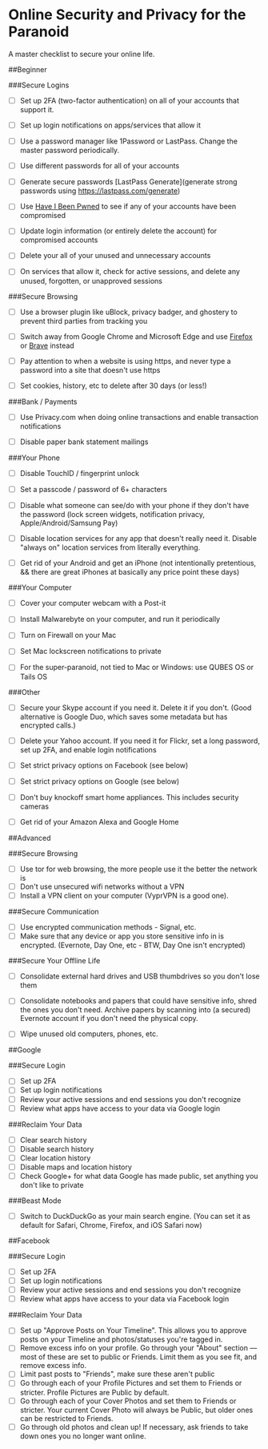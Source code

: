 # Online Security and Privacy for the Paranoid
A master checklist to secure your online life.

##Beginner

###Secure Logins
* [ ] Set up 2FA (two-factor authentication) on all of your accounts that support it.
* [ ] Set up login notifications on apps/services that allow it
* [ ] Use a password manager like 1Password or LastPass. Change the master password periodically.
* [ ] Use different passwords for all of your accounts
* [ ] Generate secure passwords [LastPass Generate](generate strong passwords using https://lastpass.com/generate)
* [ ] Use [Have I Been Pwned](https://haveibeenpwned.com) to see if any of your accounts have been compromised
* [ ] Update login information (or entirely delete the account) for compromised accounts
* [ ] Delete your all of your unused and unnecessary accounts
* [ ] On services that allow it, check for active sessions, and delete any unused, forgotten, or unapproved sessions


###Secure Browsing
* [ ] Use a browser plugin like uBlock, privacy badger, and ghostery to prevent third parties from tracking you
* [ ] Switch away from Google Chrome and Microsoft Edge and use [Firefox](www.firefox.com) or [Brave](www.brave.com) instead
* [ ] Pay attention to when a website is using https, and never type a password into a site that doesn't use https
* [ ] Set cookies, history, etc to delete after 30 days (or less!)


###Bank / Payments
* [ ] Use Privacy.com when doing online transactions and enable transaction notifications
* [ ] Disable paper bank statement mailings


###Your Phone
* [ ] Disable TouchID / fingerprint unlock
* [ ] Set a passcode / password of 6+ characters
* [ ] Disable what someone can see/do with your phone if they don't have the password (lock screen widgets, notification privacy, Apple/Android/Samsung Pay)
* [ ] Disable location services for any app that doesn't really need it. Disable "always on" location services from literally everything.
* [ ] Get rid of your Android and get an iPhone (not intentionally pretentious, && there are great iPhones at basically any price point these days)


###Your Computer
* [ ] Cover your computer webcam with a Post-it
* [ ] Install Malwarebyte on your computer, and run it periodically
* [ ] Turn on Firewall on your Mac
* [ ] Set Mac lockscreen notifications to private
* [ ] For the super-paranoid, not tied to Mac or Windows: use QUBES OS or Tails OS


###Other
* [ ] Secure your Skype account if you need it. Delete it if you don't. (Good alternative is Google Duo, which saves some metadata but has encrypted calls.)
* [ ] Delete your Yahoo account. If you need it for Flickr, set a long password, set up 2FA, and enable login notifications
* [ ] Set strict privacy options on Facebook (see below)
* [ ] Set strict privacy options on Google (see below)
* [ ] Don't buy knockoff smart home appliances. This includes security cameras
* [ ] Get rid of your Amazon Alexa and Google Home


##Advanced

###Secure Browsing
* [ ] Use tor for web browsing, the more people use it the better the network is
* [ ] Don't use unsecured wifi networks without a VPN
* [ ] Install a VPN client on your computer (VyprVPN is a good one).

###Secure Communication
* [ ] Use encrypted communication methods - Signal, etc.
* [ ] Make sure that any device or app you store sensitive info in is encrypted. (Evernote, Day One, etc - BTW, Day One isn't encrypted)

###Secure Your Offline Life
* [ ] Consolidate external hard drives and USB thumbdrives so you don't lose them
* [ ] Consolidate notebooks and papers that could have sensitive info, shred the ones you don't need. Archive papers by scanning into (a secured) Evernote account if you don't need the physical copy.
* [ ] Wipe unused old computers, phones, etc.


##Google

###Secure Login
* [ ] Set up 2FA
* [ ] Set up login notifications
* [ ] Review your active sessions and end sessions you don't recognize
* [ ] Review what apps have access to your data via Google login

###Reclaim Your Data
* [ ] Clear search history
* [ ] Disable search history
* [ ] Clear location history
* [ ] Disable maps and location history
* [ ] Check Google+ for what data Google has made public, set anything you don't like to private

###Beast Mode
* [ ] Switch to DuckDuckGo as your  main search engine. (You can set it as default for Safari, Chrome, Firefox, and iOS Safari now)


##Facebook

###Secure Login
* [ ] Set up 2FA
* [ ] Set up login notifications
* [ ] Review your active sessions and end sessions you don't recognize
* [ ] Review what apps have access to your data via Facebook login

###Reclaim Your Data
* [ ] Set up "Approve Posts on Your Timeline". This allows you to approve posts on your Timeline and photos/statuses you're tagged in.
* [ ] Remove excess info on your profile. Go through your "About" section — most of these are set to public or Friends. Limit them as you see fit, and remove excess info.
* [ ] Limit past posts to "Friends", make sure these aren't public
* [ ] Go through each of your Profile Pictures and set them to Friends or stricter. Profile Pictures are Public by default.
* [ ] Go through each of your Cover Photos and set them to Friends or stricter. Your current Cover Photo will always be Public, but older ones can be restricted to Friends.
* [ ] Go through old photos and clean up! If necessary, ask friends to take down ones you no longer want online.

